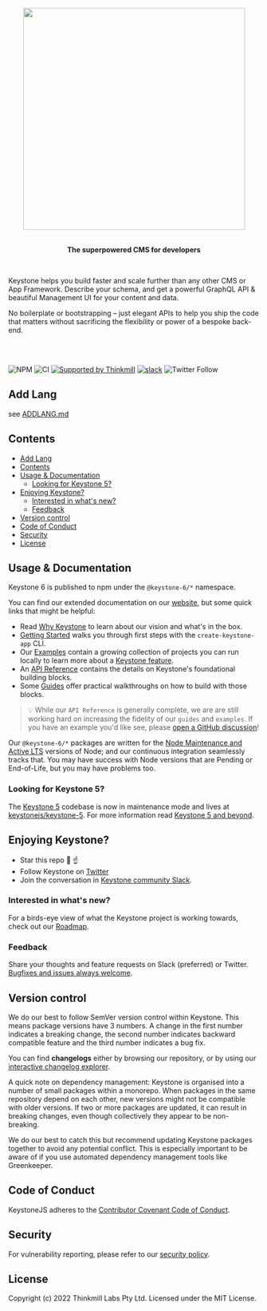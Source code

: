 <br>
<div align="center">
  <img src="assets/readme-header.png" width="445">
  <br><br>
  <p><b>The superpowered CMS for developers</b></p>
</div>

<br>
<p>Keystone helps you build faster and scale further than any other CMS or App Framework. Describe your schema, and get a powerful GraphQL API & beautiful Management UI for your content and data.</p>
<p>No boilerplate or bootstrapping – just elegant APIs to help you ship the code that matters without sacrificing the flexibility or power of a bespoke back-end.
</p>
<br><br>

![NPM](https://img.shields.io/npm/l/keystone)
![CI](https://github.com/keystonejs/keystone/workflows/CI/badge.svg)
[![Supported by Thinkmill](https://thinkmill.github.io/badge/heart.svg)](http://thinkmill.com.au/?utm_source=github&utm_medium=badge&utm_campaign=keystone)
[![slack](https://img.shields.io/badge/chat-on%20slack-blue.svg)](https://community.keystonejs.com/)
![Twitter Follow](https://img.shields.io/twitter/follow/KeystoneJS?color=Blue&label=Follow%20KeystoneJS&logo=Twitter&logoColor=Blue&style=social)

## Add Lang

see [ADDLANG.md](ADDLANG.md)

## Contents

- [Add Lang](#add-lang)
- [Contents](#contents)
- [Usage & Documentation](#usage--documentation)
  - [Looking for Keystone 5?](#looking-for-keystone-5)
- [Enjoying Keystone?](#enjoying-keystone)
  - [Interested in what's new?](#interested-in-whats-new)
  - [Feedback](#feedback)
- [Version control](#version-control)
- [Code of Conduct](#code-of-conduct)
- [Security](#security)
- [License](#license)

## Usage & Documentation

Keystone 6 is published to npm under the `@keystone-6/*` namespace.

You can find our extended documentation on our [website](https://keystonejs.com/docs), but some quick links that might be helpful:

- Read [Why Keystone](https://keystonejs.com/why-keystone) to learn about our vision and what's in the box.
- [Getting Started](https://keystonejs.com/docs/walkthroughs/getting-started-with-create-keystone-app) walks you through first steps with the `create-keystone-app` CLI.
- Our [Examples](./examples) contain a growing collection of projects you can run locally to learn more about a [Keystone feature](https://keystonejs.com/why-keystone#features).
- An [API Reference](https://keystonejs.com/docs/apis) contains the details on Keystone's foundational building blocks.
- Some [Guides](https://keystonejs.com/docs/guides) offer practical walkthroughs on how to build with those blocks.

> 💡 While our `API Reference` is generally complete, we are are still working hard on increasing the fidelity of our `guides` and `examples`. If you have an example you'd like see, please [open a GitHub discussion](https://github.com/keystonejs/keystone/discussions/new)!

Our `@keystone-6/*` packages are written for the [Node Maintenance and Active LTS](https://github.com/nodejs/Release) versions of Node; and our continuous integration seamlessly tracks that.
You may have success with Node versions that are Pending or End-of-Life, but you may have problems too.

### Looking for Keystone 5?

The [Keystone 5](https://github.com/keystonejs/keystone-5) codebase is now in maintenance mode and lives at [keystonejs/keystone-5](https://github.com/keystonejs/keystone-5). For more information read [Keystone 5 and beyond](https://github.com/keystonejs/keystone-5/issues/21).

## Enjoying Keystone?

- Star this repo 🌟 ☝️
- Follow Keystone on [Twitter](https://twitter.com/KeystoneJS)
- Join the conversation in [Keystone community Slack](http://community.keystonejs.com/).

### Interested in what's new?

For a birds-eye view of what the Keystone project is working towards, check out our [Roadmap](https://keystonejs.com/updates/roadmap).

### Feedback

Share your thoughts and feature requests on Slack (preferred) or Twitter. [Bugfixes and issues always welcome](https://github.com/keystonejs/keystone/issues/new/choose).

## Version control

We do our best to follow SemVer version control within Keystone. This means package versions have 3 numbers. A change in the first number indicates a breaking change, the second number indicates backward compatible feature and the third number indicates a bug fix.

You can find **changelogs** either by browsing our repository, or by using our [interactive changelog explorer](https://changelogs.xyz/@keystonejs/keystone).

A quick note on dependency management: Keystone is organised into a number of small packages within a monorepo. When packages in the same repository depend on each other, new versions might not be compatible with older versions. If two or more packages are updated, it can result in breaking changes, even though collectively they appear to be non-breaking.

We do our best to catch this but recommend updating Keystone packages together to avoid any potential conflict. This is especially important to be aware of if you use automated dependency management tools like Greenkeeper.

## Code of Conduct

KeystoneJS adheres to the [Contributor Covenant Code of Conduct](/CODE-OF-CONDUCT.md).

## Security

For vulnerability reporting, please refer to our [security policy](/SECURITY.md).

## License

Copyright (c) 2022 Thinkmill Labs Pty Ltd. Licensed under the MIT License.